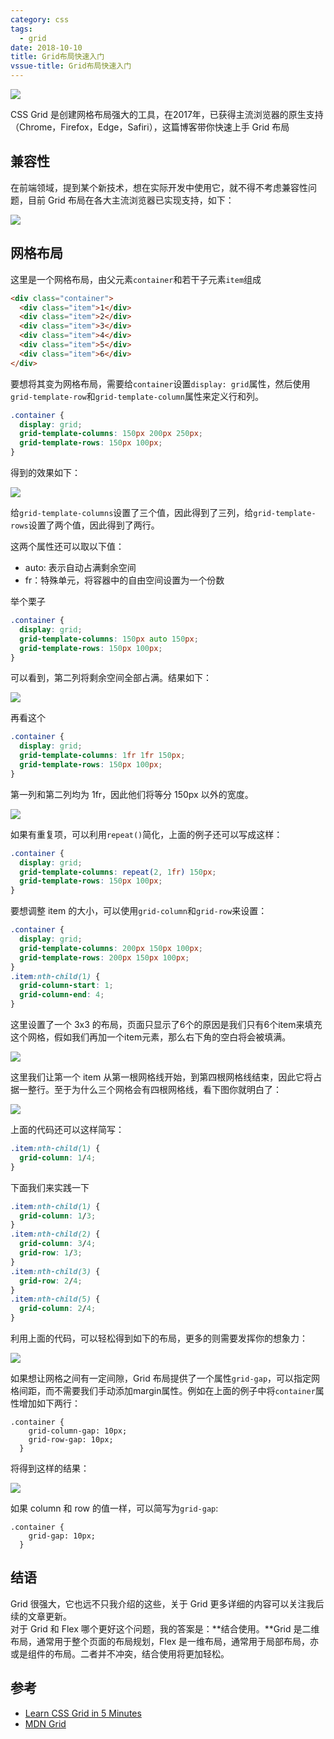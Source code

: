 ```yaml
---
category: css
tags:
  - grid
date: 2018-10-10
title: Grid布局快速入门
vssue-title: Grid布局快速入门
---
```


![](https://img.chlorine.site/2018-10-10/00.png)

CSS Grid 是创建网格布局强大的工具，在2017年，已获得主流浏览器的原生支持（Chrome，Firefox，Edge，Safiri），这篇博客带你快速上手 Grid 布局

<!-- more -->

## 兼容性

在前端领域，提到某个新技术，想在实际开发中使用它，就不得不考虑兼容性问题，目前 Grid 布局在各大主流浏览器已实现支持，如下：

![](https://img.chlorine.site/2018-10-10/01.png)


## 网格布局

这里是一个网格布局，由父元素`container`和若干子元素`item`组成

```html
<div class="container">
  <div class="item">1</div>
  <div class="item">2</div>
  <div class="item">3</div>
  <div class="item">4</div>
  <div class="item">5</div>
  <div class="item">6</div>
</div>
```

要想将其变为网格布局，需要给`container`设置`display: grid`属性，然后使用`grid-template-row`和`grid-template-column`属性来定义行和列。

```css
.container {
  display: grid;
  grid-template-columns: 150px 200px 250px;
  grid-template-rows: 150px 100px;
}
```

得到的效果如下：

![](https://img.chlorine.site/2018-10-10/02.png)

给`grid-template-columns`设置了三个值，因此得到了三列，给`grid-template-rows`设置了两个值，因此得到了两行。

这两个属性还可以取以下值：

- auto: 表示自动占满剩余空间
- fr：特殊单元，将容器中的自由空间设置为一个份数

举个栗子

```css
.container {
  display: grid;
  grid-template-columns: 150px auto 150px;
  grid-template-rows: 150px 100px;
}
```

可以看到，第二列将剩余空间全部占满。结果如下：

![](https://img.chlorine.site/2018-10-10/03.png)

再看这个

```css
.container {
  display: grid;
  grid-template-columns: 1fr 1fr 150px;
  grid-template-rows: 150px 100px;
}
```

第一列和第二列均为 1fr，因此他们将等分 150px 以外的宽度。

![](https://img.chlorine.site/2018-10-10/04.png)

如果有重复项，可以利用`repeat()`简化，上面的例子还可以写成这样：

```css
.container {
  display: grid;
  grid-template-columns: repeat(2, 1fr) 150px;
  grid-template-rows: 150px 100px;
}
```

要想调整 item 的大小，可以使用`grid-column`和`grid-row`来设置：

```css
.container {
  display: grid;
  grid-template-columns: 200px 150px 100px;
  grid-template-rows: 200px 150px 100px;
}
.item:nth-child(1) {
  grid-column-start: 1;
  grid-column-end: 4;
}
```

这里设置了一个 3x3 的布局，页面只显示了6个的原因是我们只有6个item来填充这个网格，假如我们再加一个item元素，那么右下角的空白将会被填满。

![](https://img.chlorine.site/2018-10-10/05.png)

这里我们让第一个 item 从第一根网格线开始，到第四根网格线结束，因此它将占据一整行。至于为什么三个网格会有四根网格线，看下图你就明白了：

![](https://img.chlorine.site/2018-10-10/06.png)

上面的代码还可以这样简写：

```css
.item:nth-child(1) {
  grid-column: 1/4;
}
```

下面我们来实践一下

```css
.item:nth-child(1) {
  grid-column: 1/3;
}
.item:nth-child(2) {
  grid-column: 3/4;
  grid-row: 1/3;
}
.item:nth-child(3) {
  grid-row: 2/4;
}
.item:nth-child(5) {
  grid-column: 2/4;
}
```

利用上面的代码，可以轻松得到如下的布局，更多的则需要发挥你的想象力：

![](https://img.chlorine.site/2018-10-10/07.png)

如果想让网格之间有一定间隙，Grid 布局提供了一个属性`grid-gap`，可以指定网格间距，而不需要我们手动添加margin属性。例如在上面的例子中将`container`属性增加如下两行：

```
.container {
    grid-column-gap: 10px;
    grid-row-gap: 10px;
  }
```

将得到这样的结果：

![](https://img.chlorine.site/2018-10-10/08.png)

如果 column 和 row 的值一样，可以简写为`grid-gap`:

```
.container {
    grid-gap: 10px;
  }
```

## 结语

Grid 很强大，它也远不只我介绍的这些，关于 Grid 更多详细的内容可以关注我后续的文章更新。<br />对于 Grid 和 Flex 哪个更好这个问题，我的答案是：**结合使用。**Grid 是二维布局，通常用于整个页面的布局规划，Flex 是一维布局，通常用于局部布局，亦或是组件的布局。二者并不冲突，结合使用将更加轻松。

## 参考

- [Learn CSS Grid in 5 Minutes](https://medium.freecodecamp.org/learn-css-grid-in-5-minutes-f582e87b1228)
- [MDN Grid](https://developer.mozilla.org/en-US/docs/Web/CSS/grid)

<ToTop />